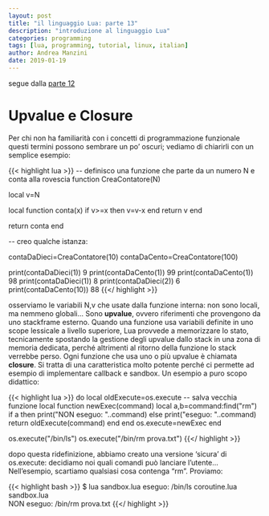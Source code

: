 ```yaml
---
layout: post
title: "il linguaggio Lua: parte 13"
description: "introduzione al linguaggio Lua"
categories: programming
tags: [lua, programming, tutorial, linux, italian]
author: Andrea Manzini
date: 2019-01-19
---
```



segue dalla [parte 12](http://ilmanzo.github.io/programming/2018/10/24/il-linguaggio-lua-12)

# Upvalue e Closure

Per chi non ha familiarità con i concetti di programmazione funzionale questi termini possono sembrare un po’ oscuri; vediamo di chiarirli con un semplice esempio:

{{< highlight lua >}}
-- definisco una funzione che parte da un numero N e conta alla rovescia
function CreaContatore(N)

  local v=N

  local function conta(x)
     if v>=x then v=v-x end
     return v
  end

  return conta
end

-- creo qualche istanza:

contaDaDieci=CreaContatore(10)
contaDaCento=CreaContatore(100)

print(contaDaDieci(1)) 
9
print(contaDaCento(1))
99
print(contaDaCento(1))
98
print(contaDaDieci(1)) 
8
print(contaDaDieci(2)) 
6
print(contaDaCento(10))
88
{{</ highlight >}}

osserviamo le variabili N,v che usate dalla funzione interna: non sono locali, ma nemmeno globali... Sono **upvalue**, ovvero riferimenti che provengono da uno stackframe esterno. Quando una funzione usa variabili definite in uno scope lessicale a livello superiore, Lua provvede a memorizzare lo stato, tecnicamente spostando la gestione degli upvalue dallo stack in una zona di memoria dedicata, perché altrimenti al ritorno della funzione lo stack verrebbe perso. Ogni funzione che usa uno o più upvalue è chiamata **closure**. Si tratta di una caratteristica molto potente perché ci permette ad esempio di implementare callback e sandbox. Un esempio a puro scopo didattico:

{{< highlight lua >}}
do
  local oldExecute=os.execute  -- salva vecchia funzione
  local function newExec(command)
    local a,b=command:find("rm")
    if a then 
      print("NON eseguo: "..command)
    else
      print("eseguo: "..command)
      return oldExecute(command)
    end
  end
  os.execute=newExec
end

os.execute("/bin/ls")
os.execute("/bin/rm prova.txt")
{{</ highlight >}}

dopo questa ridefinizione, abbiamo creato una versione ‘sicura’ di os.execute: decidiamo noi quali comandi può lanciare l’utente... Nell’esempio, scartiamo qualsiasi cosa contenga “rm”. Proviamo:

{{< highlight bash >}}
$ lua sandbox.lua
eseguo: /bin/ls
coroutine.lua  sandbox.lua  
NON eseguo: /bin/rm prova.txt
{{</ highlight >}}

